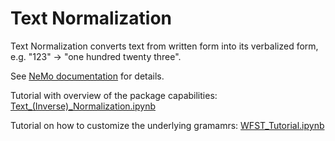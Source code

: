 # Text Normalization

Text Normalization converts text from written form into its verbalized form, e.g. "123" -> "one hundred twenty three".

See [NeMo documentation](https://docs.nvidia.com/deeplearning/nemo/user-guide/docs/en/stable/nlp/text_normalization/wfst/wfst_text_normalization.html) for details.

Tutorial with overview of the package capabilities: [Text_(Inverse)_Normalization.ipynb](https://colab.research.google.com/github/NVIDIA/NeMo-text-processing/blob/main/tutorials/text_processing/Text_(Inverse)_Normalization.ipynb)

Tutorial on how to customize the underlying gramamrs: [WFST_Tutorial.ipynb](https://colab.research.google.com/github/NVIDIA/NeMo-text-processing/blob/main/tutorials/text_processing/WFST_Tutorial.ipynb)
